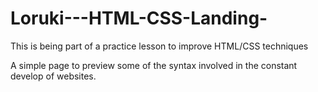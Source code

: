 # Loruki---HTML-CSS-Landing-
This is being part of a practice lesson to improve HTML/CSS techniques

A simple page to preview some of the syntax involved in the constant develop of websites.
